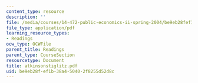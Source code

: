 ```yaml
---
content_type: resource
description: ''
file: /media/courses/14-472-public-economics-ii-spring-2004/be9eb28fef1b38a450402f8255d52d8c_atkinsonstiglitz.pdf
file_type: application/pdf
learning_resource_types:
- Readings
ocw_type: OCWFile
parent_title: Readings
parent_type: CourseSection
resourcetype: Document
title: atkinsonstiglitz.pdf
uid: be9eb28f-ef1b-38a4-5040-2f8255d52d8c
---
```

